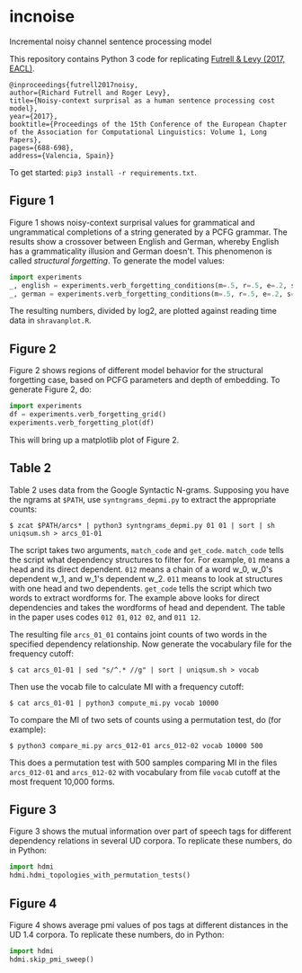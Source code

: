 # incnoise
Incremental noisy channel sentence processing model

This repository contains Python 3 code for replicating [Futrell & Levy (2017, EACL)](http://aclweb.org/anthology/E/E17/E17-1065.pdf).

```
@inproceedings{futrell2017noisy,
author={Richard Futrell and Roger Levy},
title={Noisy-context surprisal as a human sentence processing cost model},
year={2017},
booktitle={Proceedings of the 15th Conference of the European Chapter of the Association for Computational Linguistics: Volume 1, Long Papers},
pages={688-698},
address={Valencia, Spain}}
```

To get started: `pip3 install -r requirements.txt`.

## Figure 1
Figure 1 shows noisy-context surprisal values for grammatical and ungrammatical completions of a string generated by a PCFG grammar.
The results show a crossover between English and German, whereby English has a grammaticality illusion and German doesn't.
This phenomenon is called *structural forgetting*.
To generate the model values:
```python
import experiments
_, english = experiments.verb_forgetting_conditions(m=.5, r=.5, e=.2, s=.8)
_, german = experiments.verb_forgetting_conditions(m=.5, r=.5, e=.2, s=0)
```
The resulting numbers, divided by log2, are plotted against reading time data in `shravanplot.R`.

## Figure 2
Figure 2 shows regions of different model behavior for the structural forgetting case, based on PCFG parameters and depth of embedding.
To generate Figure 2, do:
```python
import experiments
df = experiments.verb_forgetting_grid()
experiments.verb_forgetting_plot(df)
```
This will bring up a matplotlib plot of Figure 2.

## Table 2
Table 2 uses data from the Google Syntactic N-grams. Supposing you have the ngrams at `$PATH`, use `syntngrams_depmi.py` to extract the appropriate counts:
```
$ zcat $PATH/arcs* | python3 syntngrams_depmi.py 01 01 | sort | sh uniqsum.sh > arcs_01-01
```
The script takes two arguments, `match_code` and `get_code`. `match_code` tells the script what dependency structures to filter for. For example, `01` means a head and its direct dependent. `012` means a chain of a word w_0, w_0's dependent w_1, and w_1's dependent w_2. `011` means to look at structures with one head and two dependents. `get_code` tells the script which two words to extract wordforms for. The example above looks for direct dependencies and takes the wordforms of head and dependent. The table in the paper uses codes `012 01`, `012 02`, and `011 12`.

The resulting file `arcs_01_01` contains joint counts of two words in the specified dependency relationship.
Now generate the vocabulary file for the frequency cutoff:
```
$ cat arcs_01-01 | sed "s/^.* //g" | sort | uniqsum.sh > vocab
```
Then use the vocab file to calculate MI with a frequency cutoff:
```
$ cat arcs_01-01 | python3 compute_mi.py vocab 10000
```

To compare the MI of two sets of counts using a permutation test, do (for example):
```
$ python3 compare_mi.py arcs_012-01 arcs_012-02 vocab 10000 500
```
This does a permutation test with 500 samples comparing MI in the files `arcs_012-01` and `arcs_012-02` with vocabulary from file `vocab` cutoff at the most frequent 10,000 forms.

## Figure 3

Figure 3 shows the mutual information over part of speech tags for different dependency relations in several UD corpora. To replicate these numbers, do in Python:
```python
import hdmi
hdmi.hdmi_topologies_with_permutation_tests()
```

## Figure 4

Figure 4 shows average pmi values of pos tags at different distances in the UD 1.4 corpora.
To replicate these numbers, do in Python:
```python
import hdmi
hdmi.skip_pmi_sweep()
```

